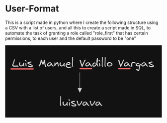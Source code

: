 # User-Format
This is a script made in python where I create the following structure using a CSV with a list of users, and all this to create a script made in SQL, 
to automate the task of granting a role called "role_first" that has certain permissions, to each user and the default password to be "one"

![](https://raw.githubusercontent.com/Lowyy12/User-Format/main/captura_usuario.png)


